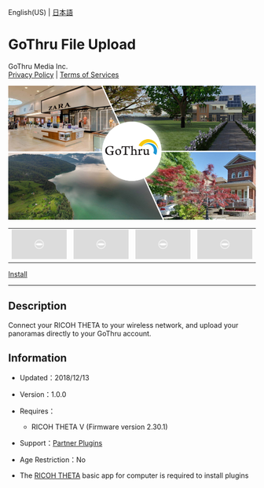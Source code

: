 English(US) | [日本語](README.ja.md)

# GoThru File Upload
GoThru Media Inc.  
[Privacy Policy](../../README.md#privacy-policy) | [Terms of Services](../../README.md#terms-of-services)

<div align="center">
 <img src="1.png">

 <table>
  <tr>
   <td><img src="../../resources/common/img/noimg.png"></td>
   <td><img src="../../resources/common/img/noimg.png"></td>
   <td><img src="../../resources/common/img/noimg.png"></td>
   <td><img src="../../resources/common/img/noimg.png"></td>
  </tr>
 </table>
</div>

[Install](https://link.ricoh360.com/plugins/co.gothru.fileupload/apk)

***

## Description
Connect your RICOH THETA to your wireless network, and upload your panoramas directly to your GoThru account.

## Information
  * Updated：2018/12/13
  * Version：1.0.0
  * Requires：
    * RICOH THETA V (Firmware version 2.30.1)
  * Support：[Partner Plugins](https://kb.gothru.co/)
  * Age Restriction：No

* The [RICOH THETA](https://theta360.com/ja/about/application/pc.html#app-detail-01) basic app for computer is required to install plugins
